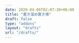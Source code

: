 ```yaml
---
date: 2020-04-06T02:07:30+06:00
title: "書き溜め置き場"
draft: false
type: "addons"
layout: "drafts"
url: "/drafts/"
---
```


